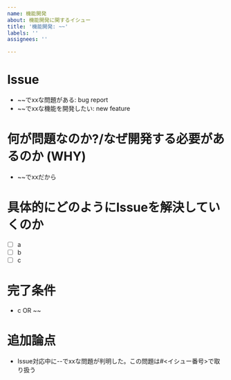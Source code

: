 ```yaml
---
name: 機能開発
about: 機能開発に関するイシュー
title: '機能開発: ~~'
labels: ''
assignees: ''

---
```


# Issue
- ~~でxxな問題がある: bug report
- ~~でxxな機能を開発したい: new feature

# 何が問題なのか?/なぜ開発する必要があるのか (WHY)
- ~~でxxだから

# 具体的にどのようにIssueを解決していくのか
- [ ] a
- [ ] b
- [ ] c

# 完了条件
- c OR ~~

# 追加論点
- Issue対応中に--でxxな問題が判明した。この問題は#<イシュー番号>で取り扱う
